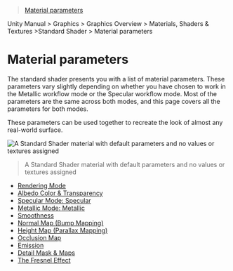 > [Material parameters](http://docs.unity3d.com/Manual/StandardShaderMaterialParameters.html)

Unity Manual > Graphics > Graphics Overview > Materials, Shaders & Textures >Standard Shader > Material parameters

# Material parameters

The standard shader presents you with a list of material parameters. These parameters vary slightly depending on whether you have chosen to work in the Metallic workflow mode or the Specular workflow mode. Most of the parameters are the same across both modes, and this page covers all the parameters for both modes.

These parameters can be used together to recreate the look of almost any real-world surface.

![A Standard Shader material with default parameters and no values or textures assigned](http://docs.unity3d.com/uploads/Main/StandardShaderNewEmptyMaterial.png)
> A Standard Shader material with default parameters and no values or textures assigned

* [Rendering Mode](http://docs.unity3d.com/Manual/StandardShaderMaterialParameterRenderingMode.html)
* [Albedo Color & Transparency](http://docs.unity3d.com/Manual/StandardShaderMaterialParameterAlbedoColor.html)
* [Specular Mode: Specular](http://docs.unity3d.com/Manual/StandardShaderMaterialParameterSpecular.html)
* [Metallic Mode: Metallic](http://docs.unity3d.com/Manual/StandardShaderMaterialParameterMetallic.html)
* [Smoothness](http://docs.unity3d.com/Manual/StandardShaderMaterialParameterSmoothness.html)
* [Normal Map (Bump Mapping)](http://docs.unity3d.com/Manual/StandardShaderMaterialParameterNormalMap.html)
* [Height Map (Parallax Mapping)](http://docs.unity3d.com/Manual/StandardShaderMaterialParameterHeightMap.html)
* [Occlusion Map](http://docs.unity3d.com/Manual/StandardShaderMaterialParameterOcclusionMap.html)
* [Emission](http://docs.unity3d.com/Manual/StandardShaderMaterialParameterEmission.html)
* [Detail Mask & Maps](http://docs.unity3d.com/Manual/StandardShaderMaterialParameterDetail.html)
* [The Fresnel Effect](http://docs.unity3d.com/Manual/StandardShaderFresnel.html)